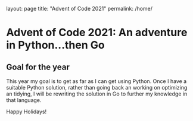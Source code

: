 layout: page
title: "Advent of Code 2021"
permalink: /home/

# Advent of Code 2021:  An adventure in Python...then Go

## Goal for the year

This year my goal is to get as far as I can get using Python.  Once I have a suitable Python
solution, rather than going back an working on optimizing an tidying, I will be rewriting the solution
in Go to further my knowledge in that language.

Happy Holidays!
